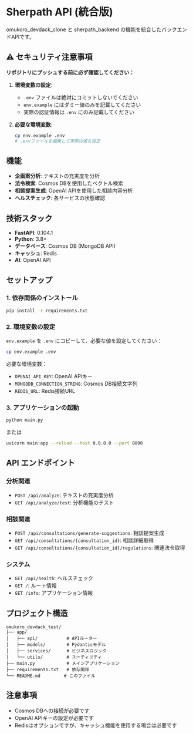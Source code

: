# Sherpath API (統合版)

omukoro_devdack_clone と sherpath_backend の機能を統合したバックエンドAPIです。

## ⚠️ セキュリティ注意事項

**リポジトリにプッシュする前に必ず確認してください：**

1. **環境変数の設定**:
   - `.env` ファイルは絶対にコミットしないでください
   - `env.example` にはダミー値のみを記載してください
   - 実際の認証情報は `.env` にのみ記載してください

2. **必要な環境変数**:
   ```bash
   cp env.example .env
   # .envファイルを編集して実際の値を設定
   ```

## 機能

- **企画案分析**: テキストの充実度を分析
- **法令検索**: Cosmos DBを使用したベクトル検索
- **相談提案生成**: OpenAI APIを使用した相談内容分析
- **ヘルスチェック**: 各サービスの状態確認

## 技術スタック

- **FastAPI**: 0.104.1
- **Python**: 3.8+
- **データベース**: Cosmos DB (MongoDB API)
- **キャッシュ**: Redis
- **AI**: OpenAI API

## セットアップ

### 1. 依存関係のインストール

```bash
pip install -r requirements.txt
```

### 2. 環境変数の設定

`env.example` を `.env` にコピーして、必要な値を設定してください：

```bash
cp env.example .env
```

必要な環境変数：
- `OPENAI_API_KEY`: OpenAI APIキー
- `MONGODB_CONNECTION_STRING`: Cosmos DB接続文字列
- `REDIS_URL`: Redis接続URL

### 3. アプリケーションの起動

```bash
python main.py
```

または

```bash
uvicorn main:app --reload --host 0.0.0.0 --port 8000
```

## API エンドポイント

### 分析関連
- `POST /api/analyze`: テキストの充実度分析
- `GET /api/analyze/test`: 分析機能のテスト

### 相談関連
- `POST /api/consultations/generate-suggestions`: 相談提案生成
- `GET /api/consultations/{consultation_id}`: 相談詳細取得
- `GET /api/consultations/{consultation_id}/regulations`: 関連法令取得

### システム
- `GET /api/health`: ヘルスチェック
- `GET /`: ルート情報
- `GET /info`: アプリケーション情報

## プロジェクト構造

```
omukoro_devdack_test/
├── app/
│   ├── api/           # APIルーター
│   ├── models/        # Pydanticモデル
│   ├── services/      # ビジネスロジック
│   └── utils/         # ユーティリティ
├── main.py            # メインアプリケーション
├── requirements.txt   # 依存関係
└── README.md         # このファイル
```

## 注意事項

- Cosmos DBへの接続が必要です
- OpenAI APIキーの設定が必要です
- Redisはオプションですが、キャッシュ機能を使用する場合は必要です

